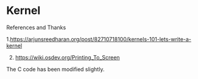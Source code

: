 # Kernel

References and Thanks

1.https://arjunsreedharan.org/post/82710718100/kernels-101-lets-write-a-kernel

2. https://wiki.osdev.org/Printing_To_Screen

The C code has been modified slightly.
